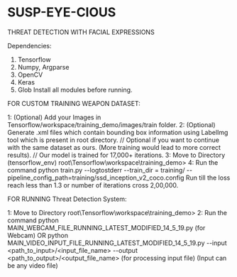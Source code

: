 # SUSP-EYE-CIOUS
THREAT DETECTION WITH FACIAL EXPRESSIONS


Dependencies:
1. Tensorflow
2. Numpy, Argparse
3. OpenCV
4. Keras
5. Glob
   Install all modules before running.


FOR CUSTOM TRAINING WEAPON DATASET:

   1: (Optional) Add your Images in Tensorflow/workspace/training_demo/images/train folder.
   2: (Optional) Generate .xml files which contain bounding box information using LabelImg tool which is present in root 
   directory.
   // Optional if you want to continue with the same dataset as ours. (More training would lead to more correct results).
   // Our model is trained for 17,000+ iterations. 
   3: Move to Directory (tensorflow_env) root\Tensorflow\workspace\training_demo>
   4: Run the command
   python train.py --logtostderr --train_dir = training/ --pipeline_config_path=training/ssd_inception_v2_coco.config
   Run till the loss reach less than 1.3 or number of iterations cross 2,00,000.

FOR RUNNING Threat Detection System:

   1: Move to Directory root\Tensorflow\workspace\training_demo>
   2: Run the command
   python MAIN_WEBCAM_FILE_RUNNING_LATEST_MODIFIED_14_5_19.py (for Webcam)
   OR 
   python MAIN_VIDEO_INPUT_FILE_RUNNING_LATEST_MODIFIED_14_5_19.py --input <path_to_input>/<input_file_name> --output <path_to_output>/<output_file_name>
   (for processing input file) (Input can be any video file)

